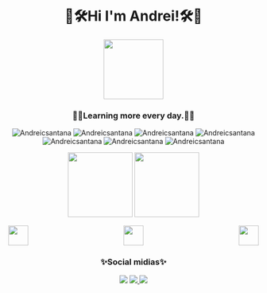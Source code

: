 <div align="center">
  
 <h1> 🧰🛠Hi I'm Andrei!🛠🧰</h1>
  
  <img widht=130 height=120 align="center" src="https://github.com/TheDudeThatCode/TheDudeThatCode/blob/master/Assets/Mario_Hello_Big.gif">
  
   ### 📕📘Learning more every day.📕📘
  
 
  ![Andreicsantana](https://img.shields.io/badge/CSS-239120?&style=for-the-badge&logo=css3&logoColor=white)
  ![Andreicsantana](https://img.shields.io/badge/JavaScript-F7DF1E?style=for-the-badge&logo=javascript&logoColor=black)
  ![Andreicsantana](https://img.shields.io/badge/HTML-239120?style=for-the-badge&logo=html5&logoColor=white)
  ![Andreicsantana](https://img.shields.io/badge/Python-14354C?style=for-the-badge&logo=python&logoColor=white)
  ![Andreicsantana](https://img.shields.io/badge/C%2B%2B-00599C?style=for-the-badge&logo=c%2B%2B&logoColor=white)
  ![Andreicsantana](https://img.shields.io/badge/C%23-239120?style=for-the-badge&logo=c-sharp&logoColor=white)
  ![Andreicsantana](https://img.shields.io/badge/Java-ED8B00?style=for-the-badge&logo=java&logoColor=white)



 <div align="center">
  <img height="130em" src="https://github-readme-stats.vercel.app/api?username=Andreicsantana&show_icons=true&theme=aura_dark" style="max-width:100%;">
   <img height="130em" src="https://github-readme-stats.vercel.app/api/top-langs/?username=Andreicsantana&layout=compact&theme=algolia" style="max-width:100%;">
</div>
 </div>
 
 <p>
  <img widht=40 height=40 align="left" src="https://github.com/TheDudeThatCode/TheDudeThatCode/blob/master/Assets/powerup.gif">
   <img widht=40 height=40 align="right" src="https://github.com/TheDudeThatCode/TheDudeThatCode/blob/master/Assets/powerup.gif">
</p>

<div align="center">
     <img widht=40 height=40 src="https://github.com/TheDudeThatCode/TheDudeThatCode/blob/master/Assets/coin.gif">
</div>

<div align="center">
  <h3>✨Social midias✨</h3>
  <p>
  <a  href="https://www.linkedin.com/in/andrei-cruz-santana-7a0498218/"><img src="https://img.shields.io/badge/LinkedIn-0077B5?style=for-the-badge&logo=linkedin&logoColor=white"></a>
   <a href="https://www.instagram.com/andreicruzsantana/"> <img src="https://img.shields.io/badge/Instagram-E4405F?style=for-the-badge&logo=instagram&logoColor=white">
  <a href="https://twitter.com/home?lang=pt"> <img src="https://img.shields.io/badge/Twitter-1DA1F2?style=for-the-badge&logo=twitter&logoColor=white"></a>
 </a>
   </p> 
</div>



